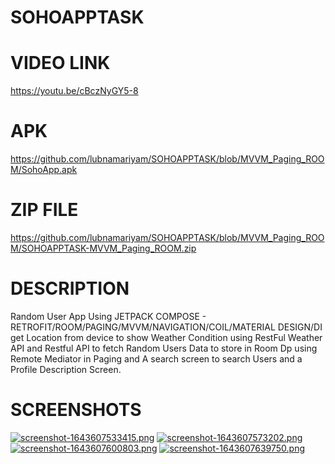# SOHOAPPTASK
# VIDEO LINK  
https://youtu.be/cBczNyGY5-8
# APK 
https://github.com/lubnamariyam/SOHOAPPTASK/blob/MVVM_Paging_ROOM/SohoApp.apk
# ZIP FILE 
https://github.com/lubnamariyam/SOHOAPPTASK/blob/MVVM_Paging_ROOM/SOHOAPPTASK-MVVM_Paging_ROOM.zip

# DESCRIPTION
Random User App Using JETPACK COMPOSE - RETROFIT/ROOM/PAGING/MVVM/NAVIGATION/COIL/MATERIAL DESIGN/DI
get Location from device to show Weather Condition using RestFul Weather API and Restful API to fetch Random Users Data to store in Room Dp using Remote Mediator in Paging and A search screen to search Users and a Profile Description Screen.

# SCREENSHOTS

[![screenshot-1643607533415.png](https://i.postimg.cc/cL8MrPC6/screenshot-1643607533415.png)](https://postimg.cc/YvMmPn1w)
[![screenshot-1643607573202.png](https://i.postimg.cc/zGmHPvDX/screenshot-1643607573202.png)](https://postimg.cc/svc2MVZt)
[![screenshot-1643607600803.png](https://i.postimg.cc/JhMDMFBf/screenshot-1643607600803.png)](https://postimg.cc/v42Hv3hh)
[![screenshot-1643607639750.png](https://i.postimg.cc/prwr7cH1/screenshot-1643607639750.png)](https://postimg.cc/JHQRHqtb)
